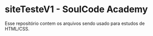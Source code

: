 # siteTesteV1 - SoulCode Academy

Esse repositório contem os arquivos sendo usado para estudos de HTML/CSS. 

